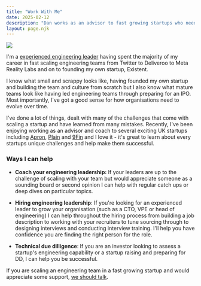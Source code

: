 ```yaml
---
title: "Work With Me"
date: 2025-02-12
description: "Dan works as an advisor to fast growing startups who need help scaling their engineeering team and leadership."
layout: page.njk
---
```


<img src="/img/me.png" class="bio-pic">

I'm a [experienced engineering leader](https://www.linkedin.com/in/dan-webb-04b562/) having spent the majority of my career in fast scaling engineering teams from Twitter to Deliveroo to Meta Reality Labs and on to founding my own startup, Existent. 

I know what small and scrappy looks like, having founded my own startup and building the team and culture from scratch but I also know what mature teams look like having led engineering teams through preparing for an IPO.  Most importantly, I've got a good sense for how organisations need to evolve over time.  

I've done a lot of things, dealt with many of the challenges that come with scaling a startup and have learned from many mistakes.  Recently, I've been enjoying working as an advisor and coach to several exciting UK startups including [Apron](https://getapron.com/), [Plain](http://plain.com) and [9Fin](https://9fin.com/) and I love it - it's great to learn about every startups unique challenges and help make them successful.  

### Ways I can help

* __Coach your engineering leadership:__ If your leaders are up to the challenge of scaling with your team but would appreciate someone as a sounding board or second opinion I can help with regular catch ups or deep dives on particular topics.

* __Hiring engineering leadership__: If you're looking for an experienced leader to grow your organisation (such as a CTO, VPE or head of engineering) I can help throughout the hiring process from building a job description to working with your recruiters to tune sourcing through to designing interviews and conducting interview training.  I'll help you have confidence you are finding the right person for the role.

* __Technical due dilligence__: If you are an investor looking to assess a startup's engineering capability or a startup raising and preparing for DD, I can help you be successful.

If you are scaling an engineering team in a fast growing startup and would appreciate some support, [we should talk](mailto:dan@danwebb.net).

